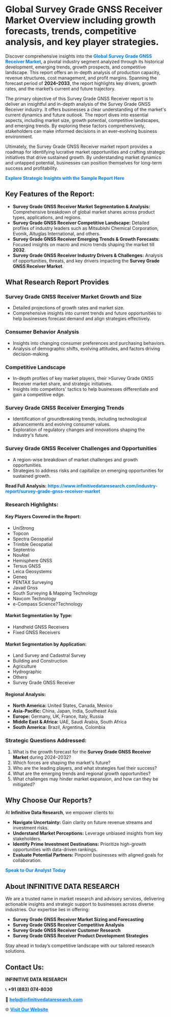 <h1>Global Survey Grade GNSS Receiver Market Overview including growth forecasts, trends, competitive analysis, and key player strategies.</h1>
<p>
Discover comprehensive insights into the 
<a href="https://www.infinitivedataresearch.com/industry-report/survey-grade-gnss-receiver-market" rel="dofollow" style="color: #007BFF; text-decoration: none;"><strong>Global Survey Grade GNSS Receiver Market</strong></a>, a pivotal industry segment analyzed through its historical development, emerging trends, growth prospects, and competitive landscape. This report offers an in-depth analysis of production capacity, revenue structures, cost management, and profit margins. Spanning the forecast period of <strong>2024–2033</strong>, the report highlights key drivers, growth rates, and the market’s current and future trajectory.
</p>
<p>
The primary objective of this Survey Grade GNSS Receiver report is to deliver an insightful and in-depth analysis of the Survey Grade GNSS Receiver industry. It offers businesses a clear understanding of the market's current dynamics and future outlook. The report dives into essential aspects, including market size, growth potential, competitive landscapes, and emerging trends. By exploring these factors comprehensively, stakeholders can make informed decisions in an ever-evolving business environment.
</p>
<p>
Ultimately, the Survey Grade GNSS Receiver market report provides a roadmap for identifying lucrative market opportunities and crafting strategic initiatives that drive sustained growth. By understanding market dynamics and untapped potential, businesses can position themselves for long-term success and profitability.
</p>
<p>
<a href="https://www.infinitivedataresearch.com/request-sample/reportId=111229" style="color: #007BFF; text-decoration: none;"><strong>Explore Strategic Insights with the Sample Report Here</strong></a>
</p>

<h2>Key Features of the Report:</h2>
<ul>
<li><strong>Survey Grade GNSS Receiver Market Segmentation & Analysis:</strong> Comprehensive breakdown of global market shares across product types, applications, and regions.</li>
<li><strong>Survey Grade GNSS Receiver Competitive Landscape:</strong> Detailed profiles of industry leaders such as Mitsubishi Chemical Corporation, Evonik, Altuglas International, and others.</li>
<li><strong>Survey Grade GNSS Receiver Emerging Trends & Growth Forecasts:</strong> Focused insights on macro and micro trends shaping the market till <strong>2032</strong>.</li>
<li><strong>Survey Grade GNSS Receiver Industry Drivers & Challenges:</strong> Analysis of opportunities, threats, and key drivers impacting the <strong>Survey Grade GNSS Receiver Market</strong>.</li>
</ul>

<h2>What Research Report Provides</h2>
<h3>Survey Grade GNSS Receiver Market Growth and Size</h3>
<ul>
<li>Detailed projections of growth rates and market size.</li>
<li>Comprehensive insights into current trends and future opportunities to help businesses forecast demand and align strategies effectively.</li>
</ul>

<h3>Consumer Behavior Analysis</h3>
<ul>
<li>Insights into changing consumer preferences and purchasing behaviors.</li>
<li>Analysis of demographic shifts, evolving attitudes, and factors driving decision-making.</li>
</ul>

<h3>Competitive Landscape</h3>
<ul>
<li>In-depth profiles of key market players, their >Survey Grade GNSS Receiver market share, and strategic initiatives.</li>
<li>Insights into competitors' tactics to help businesses differentiate and gain a competitive edge.</li>
</ul>

<h3>Survey Grade GNSS Receiver Emerging Trends</h3>
<ul>
<li>Identification of groundbreaking trends, including technological advancements and evolving consumer values.</li>
<li>Exploration of regulatory changes and innovations shaping the industry's future.</li>
</ul>

<h3>Survey Grade GNSS Receiver Challenges and Opportunities</h3>
<ul>
<li>A region-wise breakdown of market challenges and growth opportunities.</li>
<li>Strategies to address risks and capitalize on emerging opportunities for sustained growth.</li>
</ul>
<p><strong>Read Full Analysis:</strong> <a href="https://www.infinitivedataresearch.com/industry-report/survey-grade-gnss-receiver-market" rel="dofollow" style="color: #007BFF; text-decoration: none;"><strong>https://www.infinitivedataresearch.com/industry-report/survey-grade-gnss-receiver-market</strong></a></p>
<h3>Research Highlights:</h3>
<h4>Key Players Covered in the Report:</h4>
<ul><li>UniStrong</li><li>Topcon</li><li>Spectra Geospatial</li><li>Trimble Geospatial</li><li>Septentrio</li><li>NovAtel</li><li>Hemisphere GNSS</li><li>Tersus GNSS</li><li>Leica Geosystems</li><li>Geneq</li><li>PENTAX Surveying</li><li>Javad Gnss</li><li>South Surveying &amp; Mapping Technology</li><li>Navcom Technology</li><li>e-Compass Science?Technology</li></ul>
<h4>Market Segmentation by Type:</h4>
<ul><li>Handheld GNSS Receivers</li><li>Fixed GNSS Receivers</li></ul>
<h4>Market Segmentation by Application:</h4>
<ul><li>Land Survey and Cadastral Survey</li><li>Building and Construction</li><li>Agriculture</li><li>Hydrographic</li><li>Others</li><li>Survey Grade GNSS Receiver</li></ul>

<h4>Regional Analysis:</h4>
<ul>
<li><strong>North America:</strong> United States, Canada, Mexico</li>
<li><strong>Asia-Pacific:</strong> China, Japan, India, Southeast Asia</li>
<li><strong>Europe:</strong> Germany, UK, France, Italy, Russia</li>
<li><strong>Middle East & Africa:</strong> UAE, Saudi Arabia, South Africa</li>
<li><strong>South America:</strong> Brazil, Argentina, Colombia</li>
</ul>

<h3>Strategic Questions Addressed:</h3>
<ol>
<li>What is the growth forecast for the <strong>Survey Grade GNSS Receiver Market</strong> during 2024–2032?</li>
<li>Which forces are shaping the market's future?</li>
<li>Who are the leading players, and what strategies fuel their success?</li>
<li>What are the emerging trends and regional growth opportunities?</li>
<li>What challenges may hinder market expansion, and how can they be mitigated?</li>
</ol>

<h2>Why Choose Our Reports?</h2>
<p>At <strong>Infinitive Data Research</strong>, we empower clients to:</p>
<ul>
<li><strong>Navigate Uncertainty:</strong> Gain clarity on future revenue streams and investment risks.</li>
<li><strong>Understand Market Perceptions:</strong> Leverage unbiased insights from key stakeholders.</li>
<li><strong>Identify Prime Investment Destinations:</strong> Prioritize high-growth opportunities with data-driven rankings.</li>
<li><strong>Evaluate Potential Partners:</strong> Pinpoint businesses with aligned goals for collaboration.</li>
</ul>
<p><a href="https://www.infinitivedataresearch.com/industry-report/survey-grade-gnss-receiver-market" rel="dofollow" style="color: #007BFF; text-decoration: none;"><strong>Speak to Our Analyst Today</strong></a></p>

<h2>About INFINITIVE DATA RESEARCH</h2>
<p>We are a trusted name in market research and advisory services, delivering actionable insights and strategic support to businesses across diverse industries. Our expertise lies in offering:</p>
<ul>
<li><strong>Survey Grade GNSS Receiver Market Sizing and Forecasting</strong></li>
<li><strong>Survey Grade GNSS Receiver Competitive Analysis</strong></li>
<li><strong>Survey Grade GNSS Receiver Customer Research</strong></li>
<li><strong>Survey Grade GNSS Receiver Product Development Strategies</strong></li>
</ul>
<p>Stay ahead in today’s competitive landscape with our tailored research solutions.</p>

<h2>Contact Us:</h2>
<p><strong>INFINITIVE DATA RESEARCH</strong></p>
<p>📞 <strong>+91 (883) 074-8030</strong></p>
<p>📧 <strong><a href="mailto:help@infinitivedataresearch.com" style="color: #007BFF;">help@infinitivedataresearch.com</a></strong></p>
<p>🌐 <strong><a href="https://www.infinitivedataresearch.com" rel="dofollow" style="color: #007BFF;">Visit Our Website</a></strong></p>